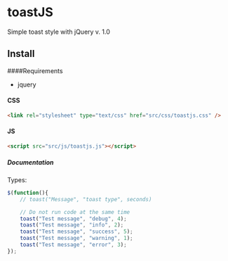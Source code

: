 # toastJS
Simple toast style with jQuery v. 1.0


## Install

####Requirements
* jquery


#### CSS
```html
<link rel="stylesheet" type="text/css" href="src/css/toastjs.css" />
```
#### JS
```html
<script src="src/js/toastjs.js"></script>
```


##### Documentation

Types:
```javascript
$(function(){
	// toast("Message", "toast type", seconds)

	// Do not run code at the same time
	toast("Test message", "debug", 4);
	toast("Test message", "info", 2);
	toast("Test message", "success", 5);
	toast("Test message", "warning", 1);
	toast("Test message", "error", 3);
});
```
